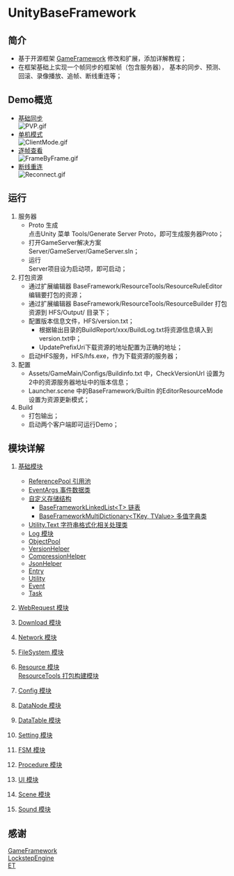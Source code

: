 # UnityBaseFramework

## 简介  
- 基于开源框架 [GameFramework](https://github.com/EllanJiang/GameFramework) 修改和扩展，添加详解教程；
- 在框架基础上实现一个帧同步的框架帧（包含服务器）， 基本的同步、预测、回滚、录像播放、追帧、断线重连等；

## Demo概览
- [基础同步](https://github.com/fuemocheng/UnityBaseFramework/blob/main/Tutorial/Gif/PVP.gif)    
    ![PVP.gif](https://github.com/fuemocheng/UnityBaseFramework/blob/main/Tutorial/Gif/PVP.gif)  
- [单机模式](https://github.com/fuemocheng/UnityBaseFramework/blob/main/Tutorial/Gif/ClientMode.gif)   
    ![ClientMode.gif](https://github.com/fuemocheng/UnityBaseFramework/blob/main/Tutorial/Gif/ClientMode.gif)  
- [逐帧查看](https://github.com/fuemocheng/UnityBaseFramework/blob/main/Tutorial/Gif/FrameByFrame.gif)     
    ![FrameByFrame.gif](https://github.com/fuemocheng/UnityBaseFramework/blob/main/Tutorial/Gif/FrameByFrame.gif)   
- [断线重连](https://github.com/fuemocheng/UnityBaseFramework/blob/main/Tutorial/Gif/Reconnect.gif)    
    ![Reconnect.gif](https://github.com/fuemocheng/UnityBaseFramework/blob/main/Tutorial/Gif/Reconnect.gif)  

## 运行
1. 服务器  
    - Proto 生成  
        点击Unity 菜单 Tools/Generate Server Proto，即可生成服务器Proto；  
    - 打开GameServer解决方案  
        Server/GameServer/GameServer.sln；  
    - 运行  
        Server项目设为启动项，即可启动；
2. 打包资源
    - 通过扩展编辑器 BaseFramework/ResourceTools/ResourceRuleEditor 编辑要打包的资源；  
    - 通过扩展编辑器 BaseFramework/ResourceTools/ResourceBuilder 打包资源到 HFS/Output/ 目录下；
    - 配置版本信息文件，HFS/version.txt；  
        - 根据输出目录的BuildReport/xxx/BuildLog.txt将资源信息填入到version.txt中；  
        - UpdatePrefixUri下载资源的地址配置为正确的地址；
    - 启动HFS服务，HFS/hfs.exe，作为下载资源的服务器；
3. 配置
    - Assets/GameMain/Configs/Buildinfo.txt 中，CheckVersionUrl 设置为2中的资源服务器地址中的版本信息；
    - Launcher.scene 中的BaseFramework/Builtin 的EditorResourceMode 设置为资源更新模式；
4. Build
    - 打包输出；
    - 启动两个客户端即可运行Demo；

## 模块详解
1. [基础模块](https://github.com/fuemocheng/UnityBaseFramework/blob/main/Tutorial/01%20BaseModules.md)
    - [ReferencePool 引用池](https://github.com/fuemocheng/UnityBaseFramework/blob/main/Tutorial/01%20BaseModules.md#0x00-referencepool-%E5%BC%95%E7%94%A8%E6%B1%A0)
    - [EventArgs 事件数据类](https://github.com/fuemocheng/UnityBaseFramework/blob/main/Tutorial/01%20BaseModules.md#0x01-eventargs-%E4%BA%8B%E4%BB%B6%E6%95%B0%E6%8D%AE%E7%B1%BB)
    - [自定义存储结构](https://github.com/fuemocheng/UnityBaseFramework/blob/main/Tutorial/01%20BaseModules.md#0x02-%E8%87%AA%E5%AE%9A%E4%B9%89%E5%AD%98%E5%82%A8%E7%BB%93%E6%9E%84)
        - [BaseFrameworkLinkedList\<T> 链表](https://github.com/fuemocheng/UnityBaseFramework/blob/main/Tutorial/01%20BaseModules.md#baseframeworklinkedlistt-%E9%93%BE%E8%A1%A8)
        - [BaseFrameworkMultiDictionary\<TKey, TValue> 多值字典类](https://github.com/fuemocheng/UnityBaseFramework/blob/main/Tutorial/01%20BaseModules.md#baseframeworkmultidictionarytkey-tvalue-%E5%A4%9A%E5%80%BC%E5%AD%97%E5%85%B8%E7%B1%BB)
    - [Utility.Text 字符串格式化相关处理类](https://github.com/fuemocheng/UnityBaseFramework/blob/main/Tutorial/01%20BaseModules.md#0x03-utilitytext-%E5%AD%97%E7%AC%A6%E4%B8%B2%E6%A0%BC%E5%BC%8F%E5%8C%96%E7%9B%B8%E5%85%B3%E5%A4%84%E7%90%86%E7%B1%BB)
    - [Log 模块](https://github.com/fuemocheng/UnityBaseFramework/blob/main/Tutorial/01%20BaseModules.md#0x04-log-%E6%A8%A1%E5%9D%97)
    - [ObjectPool](https://github.com/fuemocheng/UnityBaseFramework/blob/main/Tutorial/01%20BaseModules.md#0x05-objectpool)
    - [VersionHelper](https://github.com/fuemocheng/UnityBaseFramework/blob/main/Tutorial/01%20BaseModules.md#0x06-versionhelper)
    - [CompressionHelper](https://github.com/fuemocheng/UnityBaseFramework/blob/main/Tutorial/01%20BaseModules.md#0x07-compressionhelper)
    - [JsonHelper](https://github.com/fuemocheng/UnityBaseFramework/blob/main/Tutorial/01%20BaseModules.md#0x08-jsonhelper)
    - [Entry](https://github.com/fuemocheng/UnityBaseFramework/blob/main/Tutorial/01%20BaseModules.md#0x09-entry)
    - [Utility](https://github.com/fuemocheng/UnityBaseFramework/blob/main/Tutorial/01%20BaseModules.md#0x0a-utility)
    - [Event](https://github.com/fuemocheng/UnityBaseFramework/blob/main/Tutorial/01%20BaseModules.md#0x0b-event)
    - [Task](https://github.com/fuemocheng/UnityBaseFramework/blob/main/Tutorial/01%20BaseModules.md#0x0c-task)

2. [WebRequest 模块](https://github.com/fuemocheng/UnityBaseFramework/blob/main/Tutorial/02%20WebRequest.md)
   
3. [Download 模块](https://github.com/fuemocheng/UnityBaseFramework/blob/main/Tutorial/03%20Download.md)
   
4. [Network 模块](https://github.com/fuemocheng/UnityBaseFramework/blob/main/Tutorial/04%20Network.md)
   
5. [FileSystem 模块](https://github.com/fuemocheng/UnityBaseFramework/blob/main/Tutorial/05%20FileSystem.md)
   
6. [Resource 模块](https://github.com/fuemocheng/UnityBaseFramework/blob/main/Tutorial/06%2000%20Resource.md)  
   [ResourceTools 打包构建模块](https://github.com/fuemocheng/UnityBaseFramework/blob/main/Tutorial/06%2001%20ResourceTools.md)

7. [Config 模块](https://github.com/fuemocheng/UnityBaseFramework/blob/main/Tutorial/07%20Config.md)
   
8. [DataNode 模块](https://github.com/fuemocheng/UnityBaseFramework/blob/main/Tutorial/08%20DataNode.md)
   
9. [DataTable 模块](https://github.com/fuemocheng/UnityBaseFramework/blob/main/Tutorial/09%20DataTable.md)
    
10. [Setting 模块](https://github.com/fuemocheng/UnityBaseFramework/blob/main/Tutorial/10%20Setting.md)
    
11. [FSM 模块](https://github.com/fuemocheng/UnityBaseFramework/blob/main/Tutorial/11%20FSM.md)
    
12. [Procedure 模块](https://github.com/fuemocheng/UnityBaseFramework/blob/main/Tutorial/12%20Procedure.md)
    
13. [UI 模块](https://github.com/fuemocheng/UnityBaseFramework/blob/main/Tutorial/13%20UI.md)
    
14. [Scene 模块](https://github.com/fuemocheng/UnityBaseFramework/blob/main/Tutorial/14%20Scene.md)
    
15. [Sound 模块](https://github.com/fuemocheng/UnityBaseFramework/blob/main/Tutorial/15%20Sound.md)


## 感谢
[GameFramework](https://github.com/EllanJiang/UnityGameFramework)  
[LockstepEngine](https://github.com/JiepengTan/LockstepEngine)  
[ET](https://github.com/egametang/ET)  
